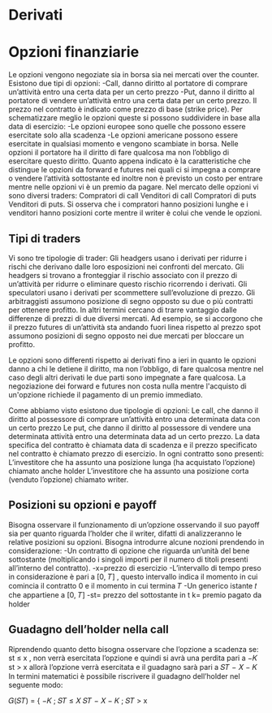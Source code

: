 # Derivati

# Opzioni finanziarie
Le opzioni vengono negoziate sia in borsa sia nei mercati over the counter. Esistono due tipi di 
opzioni: 
-Call, danno diritto al portatore di comprare un’attività entro una certa data per un certo 
prezzo 
-Put, danno il diritto al portatore di vendere un’attività entro una certa data per un certo 
prezzo. 
Il prezzo nel contratto è indicato come prezzo di base (strike price). 
Per schematizzare meglio le opzioni queste si possono suddividere in base alla data di esercizio: 
-Le opzioni europee sono quelle che possono essere esercitate solo alla scadenza 
-Le opzioni americane possono essere esercitate in qualsiasi momento e vengono scambiate 
in borsa.
Nelle opzioni il portatore ha il diritto di fare qualcosa ma non l’obbligo di esercitare questo diritto. 
Quanto appena indicato è la caratteristiche che distingue le opzioni da forward e futures nei quali 
ci si impegna a comprare o vendere l’attività sottostante ed inoltre non è previsto un costo per 
entrare mentre nelle opzioni vi è un premio da pagare.
Nel mercato delle opzioni vi sono diversi traders:
Compratori di call 
Venditori di call 
Compratori di puts 
Venditori di puts. 
Si osserva che i compratori hanno posizioni lunghe e i venditori hanno posizioni corte mentre il 
writer è colui che vende le opzioni.

## Tipi di traders
Vi sono tre tipologie di trader:
Gli headgers usano i derivati per ridurre i rischi che derivano dalle loro esposizioni nei 
confronti del mercato. Gli headgers si trovano a fronteggiar il rischio associato con il prezzo 
di un’attività per ridurre o eliminare questo rischio ricorrendo i derivati.
Gli speculatori usano i derivati per scommettere sull’evoluzione di prezzo.
Gli arbitraggisti assumono posizione di segno opposto su due o più contratti per ottenere 
profitto. In altri termini cercano di trarre vantaggio dalle differenze di prezzi di due diversi 
mercati. Ad esempio, se si accorgono che il prezzo futures di un’attività sta andando fuori 
linea rispetto al prezzo spot assumono posizioni di segno opposto nei due mercati per 
bloccare un profitto.

Le opzioni sono differenti rispetto ai derivati fino a ieri in quanto le opzioni danno a chi le detiene il 
diritto, ma non l’obbligo, di fare qualcosa mentre nel caso degli altri derivati le due parti sono 
impegnate a fare qualcosa.
La negoziazione dei forward e futures non costa nulla mentre l'acquisto di un'opzione richiede il
pagamento di un premio immediato. 

Come abbiamo visto esistono due tipologie di opzioni: 
Le call, che danno il diritto al possessore di comprare un’attività entro una determinata data 
con un certo prezzo
Le put, che danno il diritto al possessore di vendere una determinata attività entro una 
determinata data ad un certo prezzo. 
La data specifica del contratto è chiamata data di scadenza e il prezzo specificato nel contratto è
chiamato prezzo di esercizio. 
In ogni contratto sono presenti:
L’investitore che ha assunto una posizione lunga (ha acquistato l’opzione) chiamato anche 
holder 
L’investitore che ha assunto una posizione corta (venduto l’opzione) chiamato writer.

## Posizioni su opzioni e payoff
Bisogna osservare il funzionamento di un’opzione osservando il suo payoff sia per quanto riguarda 
l’holder che il writer, difatti di analizzeranno le relative posizioni su opzioni.
Bisogna introdurre alcune nozioni prendendo in considerazione:
-Un contratto di opzione che riguarda un’unità del bene sottostante (moltiplicando i singoli 
importi per il numero di titoli presenti all’interno del contratto). 
-x=prezzo di esercizio
-L’intervallo di tempo preso in considerazione è pari a [0, 𝑇] , questo intervallo indica il 
momento in cui comincia il contratto 0 e il momento in cui termina 𝑇
-Un generico istante 𝑡 che appartiene a [0, 𝑇]
-st= prezzo del sottostante in t
k= premio pagato da holder


## Guadagno dell’holder nella call
Riprendendo quanto detto bisogna osservare che l’opzione a scadenza se:
st ≤ x , non verrà esercitata l’opzione e quindi si avrà una perdita pari a −𝐾
st > x allorà l’opzione verrà esercitata e il guadagno sarà pari a 𝑆𝑇 − 𝑋 − 𝐾
In termini matematici è possibile riscrivere il guadagno dell’holder nel seguente modo:

𝐺(𝑆𝑇) = {
−𝐾 ; 𝑆𝑇 ≤ 𝑋
𝑆𝑇 − 𝑋 − 𝐾 ; 𝑆𝑇 > x










